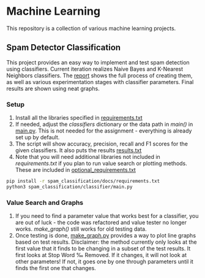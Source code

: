 # Machine Learning
This repository is a collection of various machine learning projects.

## Spam Detector Classification
This project provides an easy way to implement and test spam detection using classifiers.
Current iteration realizes Naive Bayes and K-Nearest Neighbors classifiers.
The [report](spam_classification/docs/report.pdf) shows the full process of creating them, as well as various experimentation stages with classifier parameters.
Final results are shown using neat graphs.

### Setup
1. Install all the libraries specified in [requirements.txt](spam_classification/docs/requirements.txt)
2. If needed, adjust the _classifiers_ dictionary or the data path in _main()_ in [main.py](spam_classification/classifier/main.py). This is not needed for the assignment - everything is already set up by default.
3. The script will show accuracy, precision, recall and F1 scores for the given classifiers. It also puts the results [results.txt](spam_classification/docs/results.txt)
4. Note that you will need additional libraries not included in _requirements.txt_ if you plan to run value search or plotting methods. These are included in [optional_requirements.txt](classifier/optional_requirements.txt)

```sh
pip install -r spam_classification/docs/requirements.txt
python3 spam_classification/classifier/main.py
```

### Value Search and Graphs
1. If you need to find a parameter value that works best for a classifier, you are out of luck - the code was refactored and value tester no longer works. _make_graph()_ still works for old testing data.
2. Once testing is done, [make_graph.py](spam_classification/classifier/make_graph.py) provides a way to plot line graphs based on test results. Disclaimer: the method currently only looks at the first value that it finds to be changing in a subset of the test results. It first looks at Stop Word ‰ Removed. If it changes, it will not look at other parameters! If not, it goes one by one through parameters until it finds the first one that changes.  
